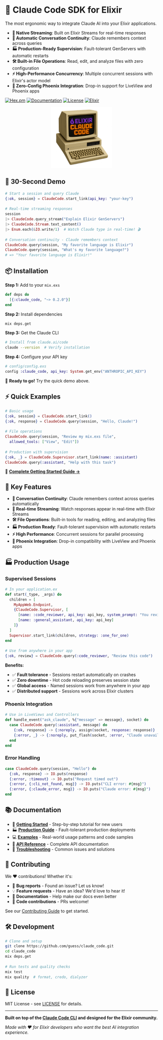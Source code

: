 # 🤖 Claude Code SDK for Elixir

The most ergonomic way to integrate Claude AI into your Elixir applications.

- **🔄 Native Streaming**: Built on Elixir Streams for real-time responses
- **💬 Automatic Conversation Continuity**: Claude remembers context across queries
- **🏭 Production-Ready Supervision**: Fault-tolerant GenServers with automatic restarts
- **🛠️ Built-in File Operations**: Read, edit, and analyze files with zero configuration
- **⚡ High-Performance Concurrency**: Multiple concurrent sessions with Elixir's actor model
- **🔧 Zero-Config Phoenix Integration**: Drop-in support for LiveView and Phoenix apps

[![Hex.pm](https://img.shields.io/hexpm/v/claude_code.svg)](https://hex.pm/packages/claude_code)
[![Documentation](https://img.shields.io/badge/docs-hexdocs-blue.svg)](https://hexdocs.pm/claude_code)
[![License](https://img.shields.io/badge/license-MIT-green.svg)](https://github.com/guess/claude_code/blob/main/LICENSE)
[![Elixir](https://img.shields.io/badge/elixir-%3E%3D1.14-purple.svg)](https://elixir-lang.org)

<div align="center">
    <img src="https://github.com/guess/claude_code/raw/main/docs/claudecode.png" alt="ClaudeCode" width="200">
</div>

## 🎯 30-Second Demo

```elixir
# Start a session and query Claude
{:ok, session} = ClaudeCode.start_link(api_key: "your-key")

# Real-time streaming responses
session
|> ClaudeCode.query_stream("Explain Elixir GenServers")
|> ClaudeCode.Stream.text_content()
|> Enum.each(&IO.write/1)  # Watch Claude type in real-time! 🎬

# Conversation continuity - Claude remembers context
ClaudeCode.query(session, "My favorite language is Elixir")
ClaudeCode.query(session, "What's my favorite language?")
# => "Your favorite language is Elixir!"
```

## 📦 Installation

**Step 1:** Add to your `mix.exs`
```elixir
def deps do
  [{:claude_code, "~> 0.2.0"}]
end
```

**Step 2:** Install dependencies
```bash
mix deps.get
```

**Step 3:** Get the Claude CLI
```bash
# Install from claude.ai/code
claude --version  # Verify installation
```

**Step 4:** Configure your API key
```elixir
# config/config.exs
config :claude_code, api_key: System.get_env("ANTHROPIC_API_KEY")
```

🎉 **Ready to go!** Try the quick demo above.

## ⚡ Quick Examples

```elixir
# Basic usage
{:ok, session} = ClaudeCode.start_link()
{:ok, response} = ClaudeCode.query(session, "Hello, Claude!")

# File operations
ClaudeCode.query(session, "Review my mix.exs file",
  allowed_tools: ["View", "Edit"])

# Production with supervision
{:ok, _} = ClaudeCode.Supervisor.start_link(name: :assistant)
ClaudeCode.query(:assistant, "Help with this task")
```

📖 **[Complete Getting Started Guide →](docs/GETTING_STARTED.md)**

## 🚀 Key Features

- **💬 Conversation Continuity**: Claude remembers context across queries automatically
- **🔄 Real-time Streaming**: Watch responses appear in real-time with Elixir Streams
- **🛠️ File Operations**: Built-in tools for reading, editing, and analyzing files
- **🏭 Production Ready**: Fault-tolerant supervision with automatic restarts
- **⚡ High Performance**: Concurrent sessions for parallel processing
- **🔧 Phoenix Integration**: Drop-in compatibility with LiveView and Phoenix apps

## 🏭 Production Usage

### Supervised Sessions
```elixir
# In your application.ex
def start(_type, _args) do
  children = [
    MyAppWeb.Endpoint,
    {ClaudeCode.Supervisor, [
      [name: :code_reviewer, api_key: api_key, system_prompt: "You review code"],
      [name: :general_assistant, api_key: api_key]
    ]}
  ]
  Supervisor.start_link(children, strategy: :one_for_one)
end

# Use from anywhere in your app
{:ok, review} = ClaudeCode.query(:code_reviewer, "Review this code")
```

**Benefits:**
- ✅ **Fault tolerance** - Sessions restart automatically on crashes
- ✅ **Zero downtime** - Hot code reloading preserves session state
- ✅ **Global access** - Named sessions work from anywhere in your app
- ✅ **Distributed support** - Sessions work across Elixir clusters

### Phoenix Integration
```elixir
# Use in LiveViews and Controllers
def handle_event("ask_claude", %{"message" => message}, socket) do
  case ClaudeCode.query(:assistant, message) do
    {:ok, response} -> {:noreply, assign(socket, response: response)}
    {:error, _} -> {:noreply, put_flash(socket, :error, "Claude unavailable")}
  end
end
```

### Error Handling
```elixir
case ClaudeCode.query(session, "Hello") do
  {:ok, response} -> IO.puts(response)
  {:error, :timeout} -> IO.puts("Request timed out")
  {:error, {:cli_not_found, msg}} -> IO.puts("CLI error: #{msg}")
  {:error, {:claude_error, msg}} -> IO.puts("Claude error: #{msg}")
end
```

## 📚 Documentation

- 🚀 **[Getting Started](docs/GETTING_STARTED.md)** - Step-by-step tutorial for new users
- 🏭 **[Production Guide](docs/SUPERVISION.md)** - Fault-tolerant production deployments
- 💻 **[Examples](docs/EXAMPLES.md)** - Real-world usage patterns and code samples
- 📖 **[API Reference](https://hexdocs.pm/claude_code)** - Complete API documentation
- 🔧 **[Troubleshooting](docs/TROUBLESHOOTING.md)** - Common issues and solutions

## 🤝 Contributing

We ❤️ contributions! Whether it's:

- 🐛 **Bug reports** - Found an issue? Let us know!
- 💡 **Feature requests** - Have an idea? We'd love to hear it!
- 📝 **Documentation** - Help make our docs even better
- 🔧 **Code contributions** - PRs welcome!

See our [Contributing Guide](CONTRIBUTING.md) to get started.

## 🛠️ Development

```bash
# Clone and setup
git clone https://github.com/guess/claude_code.git
cd claude_code
mix deps.get

# Run tests and quality checks
mix test
mix quality  # format, credo, dialyzer
```

## 📜 License

MIT License - see [LICENSE](LICENSE) for details.

---

**Built on top of the [Claude Code CLI](https://github.com/anthropics/claude-code) and designed for the Elixir community.**

*Made with ❤️ for Elixir developers who want the best AI integration experience.*
